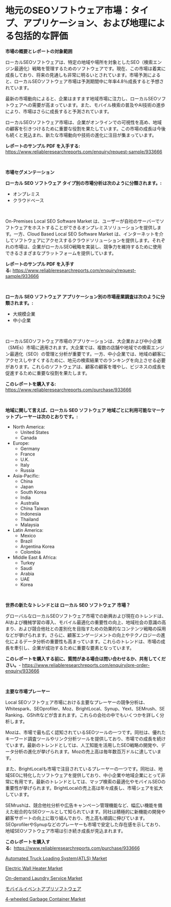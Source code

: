 <p><h1>地元のSEOソフトウェア市場：タイプ、アプリケーション、および地理による包括的な評価</h1></p><p><strong>市場の概要とレポートの対象範囲</strong></p>
<p><p>ローカルSEOソフトウェアは、特定の地域や場所を対象としたSEO（検索エンジン最適化）戦略を管理するためのソフトウェアです。現在、この市場は着実に成長しており、将来の見通しも非常に明るいとされています。市場予測によると、ローカルSEOソフトウェア市場は予測期間中に年率4.8％成長すると予想されています。</p><p>最新の市場動向によると、企業はますます地域市場に注力し、ローカルSEOソフトウェアへの需要が高まっています。また、モバイル検索の普及やAI技術の進歩により、市場はさらに成長すると予測されています。</p><p>ローカルSEOソフトウェア市場は、企業がオンラインでの可視性を高め、地域の顧客を引きつけるために重要な役割を果たしています。この市場の成長は今後も続くと見込まれ、新たな市場動向や技術の進化に注目が集まっています。</p></p>
<p><strong>レポートのサンプル PDF を入手する:</strong> <a href="https://www.reliableresearchreports.com/enquiry/request-sample/933666">https://www.reliableresearchreports.com/enquiry/request-sample/933666</a></p>
<p>&nbsp;</p>
<p><strong>市場セグメンテーション</strong></p>
<p><strong>ローカル SEO ソフトウェア タイプ別の市場分析は次のように分類されます。:</strong></p>
<p><ul><li>オンプレミス</li><li>クラウドベース</li></ul></p>
<p>&nbsp;</p>
<p><p>On-Premises Local SEO Software Market は、ユーザーが自社のサーバーでソフトウェアをホストすることができるオンプレミスソリューションを提供します。一方、Cloud Based Local SEO Software Market は、インターネットを介してソフトウェアにアクセスするクラウドソリューションを提供します。それぞれの市場は、企業がローカルSEO戦略を実装し、競争力を維持するために使用できるさまざまなプラットフォームを提供しています。</p></p>
<p><strong>レポートのサンプル PDF を入手する:</strong>&nbsp;<a href="https://www.reliableresearchreports.com/enquiry/request-sample/933666">https://www.reliableresearchreports.com/enquiry/request-sample/933666</a></p>
<p>&nbsp;</p>
<p><strong> ローカル SEO ソフトウェア アプリケーション別の市場産業調査は次のように分類されます。:</strong></p>
<p><ul><li>大規模企業</li><li>中小企業</li></ul></p>
<p>&nbsp;</p>
<p><p>ローカルSEOソフトウェア市場のアプリケーションは、大企業および中小企業（SMEs）市場に適用されます。大企業では、複数の店舗や地域での検索エンジン最適化（SEO）の管理と分析が重要です。一方、中小企業では、地域の顧客にアクセスしやすくするために、地元の検索結果でのランキングを向上させる必要があります。これらのソフトウェアは、顧客の顧客を増やし、ビジネスの成長を促進するために重要な役割を果たします。</p></p>
<p><strong>このレポートを購入する:</strong>&nbsp; <a href="https://www.reliableresearchreports.com/purchase/933666">https://www.reliableresearchreports.com/purchase/933666</a></p>
<p>&nbsp;</p>
<p><strong>地域に関して言えば、ローカル SEO ソフトウェア 地域ごとに利用可能なマーケットプレーヤーは次のとおりです。:</strong></p>
<p><ul>
    <li>
        North America:
        <ul>
            <li>United States</li>
            <li>Canada</li>
        </ul>
    </li>
    <li>
        Europe:
        <ul>
            <li>Germany</li>
            <li>France</li>
            <li>U.K.</li>
            <li>Italy</li>
            <li>Russia</li>
        </ul>
    </li>
    <li>
        Asia-Pacific:
        <ul>
            <li>China</li>
            <li>Japan</li>
            <li>South Korea</li>
            <li>India</li>
            <li>Australia</li>
            <li>China Taiwan</li>
            <li>Indonesia</li>
            <li>Thailand</li>
            <li>Malaysia</li>
        </ul>
    </li>
    <li>
        Latin America:
        <ul>
            <li>Mexico</li>
            <li>Brazil</li>
            <li>Argentina Korea</li>
            <li>Colombia</li>
        </ul>
    </li>
    <li>
        Middle East & Africa:
        <ul>
            <li>Turkey</li>
            <li>Saudi</li>
            <li>Arabia</li>
            <li>UAE</li>
            <li>Korea</li>
        </ul>
    </li>
    </ul></p>
<p>&nbsp;</p>
<p><strong>世界の新たなトレンドとは ローカル SEO ソフトウェア 市場？</strong></p>
<p><p>グローバルなローカルSEOソフトウェア市場での新興および現在のトレンドは、AIおよび機械学習の導入、モバイル最適化の重要性の向上、地域社会の意識の高まり、および競合他社との差別化を目指すための効果的なコンテンツ戦略の採用などが挙げられます。さらに、顧客エンゲージメントの向上やテクノロジーの進化によるデータ分析の重要性も高まっています。これらのトレンドは、市場の成長を牽引し、企業が成功するために重要な要素となっています。</p></p>
<p><strong>このレポートを購入する前に、質問がある場合は問い合わせるか、共有してください。</strong>- <a href="https://www.reliableresearchreports.com/enquiry/pre-order-enquiry/933666">https://www.reliableresearchreports.com/enquiry/pre-order-enquiry/933666</a></p>
<p>&nbsp;</p>
<p><strong>主要な市場プレーヤー</strong></p>
<p><p>Local SEOソフトウェア市場における主要なプレーヤーの競争分析は、Whitespark、SEOprofiler、Moz、BrightLocal、Synup、Yext、SEMrush、SE Ranking、GShiftなどが含まれます。これらの会社の中でもいくつかを詳しく分析します。</p><p>Mozは、市場で最も広く認知されているSEOツールの一つです。同社は、優れたキーワード調査ツールやリンク分析ツールを提供しており、市場での成長を続けています。最新のトレンドとしては、人工知能を活用したSEO戦略の開発や、データ分析の進化が挙げられます。Mozの売上高は毎年数百万ドルに達しています。</p><p>また、BrightLocalも市場で注目されているプレーヤーの一つです。同社は、地域SEOに特化したソフトウェアを提供しており、中小企業や地域企業にとって非常に有用です。最新のトレンドとしては、マップ検索の最適化やモバイルSEOの重要性が挙げられます。BrightLocalの売上高は年々成長し、市場シェアを拡大しています。</p><p>SEMrushは、競合他社分析や広告キャンペーン管理機能など、幅広い機能を備えた総合的なSEOツールとして知られています。同社は積極的に新機能の開発や顧客サポートの向上に取り組んでおり、売上高も順調に伸びています。SEOprofilerやSynupなどのプレーヤーも市場で安定した存在感を示しており、地域SEOソフトウェア市場は引き続き成長が見込まれます。</p></p>
<p><strong>このレポートを購入する:</strong>&nbsp;&nbsp;<a href="https://www.reliableresearchreports.com/purchase/933666">https://www.reliableresearchreports.com/purchase/933666</a></p>
<p><p><a href="https://issuu.com/reportprime-2/docs/automated-truck-loading-systematls-market-size-203">Automated Truck Loading System(ATLS) Market</a></p><p><a href="https://angry-finch-aaf.notion.site/Electric-Wall-Heater-Market-Provides-a-Comprehensive-Analysis-Including-a-Macro-Overview-of-the-Mark-b2eb1014e59b46aab32ff3f8fb441f05">Electric Wall Heater Market</a></p><p><a href="https://github.com/dringals/Market-Research-Report-List-3/blob/main/on-demand-laundry-service-market.md">On-demand Laundry Service Market</a></p><p><a href="https://github.com/sghwr779811674/Market-Research-Report-List-1/blob/main/8381684184016.md">モバイルイベントアプリソフトウェア</a></p><p><a href="https://github.com/lbird53714/Market-Research-Report-List-3/blob/main/4-wheeled-garbage-container-market.md">4-wheeled Garbage Container Market</a></p></p>